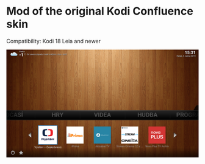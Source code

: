 # Mod of the original Kodi Confluence skin

Compatibility: Kodi 18 Leia and newer

![Home](screenshots/home.png)
